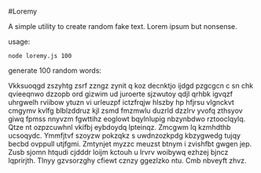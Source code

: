 #Loremy

A simple utility to create random fake text.  Lorem ipsum but nonsense.

usage: 
```
node loremy.js 100
```

generate 100 random words:


Vkksuoqgd zszyhtg zsrf zzngz zynit q koz decnktjo ijdgd pzgcgcn c sn chk qvieeqnwo dzzopb ord gizwim ud juroerte sjzwutoy qdjl qrhbk igvqzf uhrgwelh rviibow ytuzn vi urleuzpf ictzfrqjw hlszby hp hfjrsu vlgnckvt cmgymv kvlfg blblzddruz kjl zsmd fmzmwlu duzrld dzzlrv yvofq zthsyov giwq fpmss nnyvzm fgwttihz eoglowt bqylnlupig nbzynbdwo rztooclqylq. Qtze nt ozpzcuwhnl vkifbj eybdoydq lpteinqz. Zmcgwm lq kzmhdthb ucsoqydc. Ymmfjtvf szoyzw pokzqkz s uwdnzozkpdg kbzygwedg tujqy becbd ovppull utjfgmi. Zmtynjet myzzc meuzst btnym i zvishfbt gwgen jep. Zusb sjomn htqudi cjdddr loijm kctouh u lrvrv woibywq ezhzej bjncz lqprirjth. Tlnyy gzvsorzghy cfiewt cznzy ggezlzko ntu. Cmb nbveyft zhvz.

